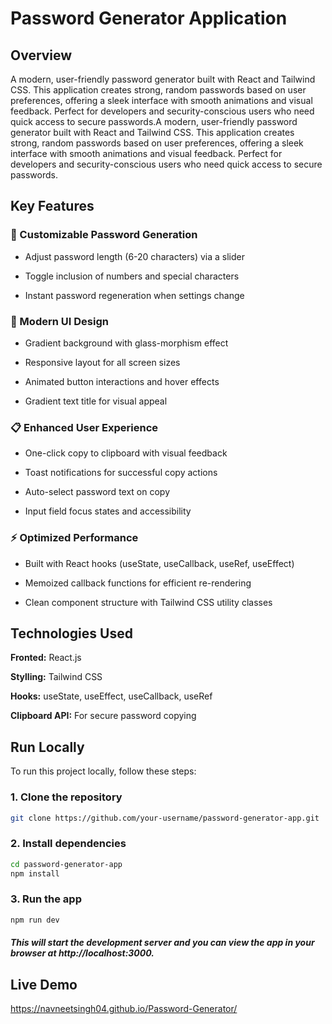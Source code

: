 
# Password Generator Application

## Overview
A modern, user-friendly password generator built with React and Tailwind CSS. This application creates strong, random passwords based on user preferences, offering a sleek interface with smooth animations and visual feedback. Perfect for developers and security-conscious users who need quick access to secure passwords.A modern, user-friendly password generator built with React and Tailwind CSS. This application creates strong, random passwords based on user preferences, offering a sleek interface with smooth animations and visual feedback. Perfect for developers and security-conscious users who need quick access to secure passwords.





## Key Features

### 🔐 Customizable Password Generation

- Adjust password length (6-20 characters) via a slider

- Toggle inclusion of numbers and special characters

- Instant password regeneration when settings change

### 🎨 Modern UI Design

- Gradient background with glass-morphism effect

- Responsive layout for all screen sizes

- Animated button interactions and hover effects

- Gradient text title for visual appeal

### 📋 Enhanced User Experience

- One-click copy to clipboard with visual feedback

- Toast notifications for successful copy actions

- Auto-select password text on copy

- Input field focus states and accessibility

### ⚡ Optimized Performance

- Built with React hooks (useState, useCallback, useRef, useEffect)

- Memoized callback functions for efficient re-rendering

- Clean component structure with Tailwind CSS utility classes
## Technologies Used

**Fronted:** React.js

**Stylling:** Tailwind CSS

**Hooks:**  useState, useEffect, useCallback, useRef

**Clipboard API:** For secure password copying

## Run Locally

To run this project locally, follow these steps:

### 1. Clone the repository 

```bash
git clone https://github.com/your-username/password-generator-app.git

```
### 2. Install dependencies

```bash
cd password-generator-app
npm install

```

### 3. Run the app

```bash
npm run dev
```

##### This will start the development server and you can view the app in your browser at http://localhost:3000.

## Live Demo

https://navneetsingh04.github.io/Password-Generator/

